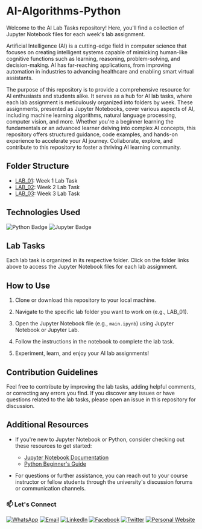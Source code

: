 # AI-Algorithms-Python

Welcome to the AI Lab Tasks repository! Here, you'll find a collection of Jupyter Notebook files for each week's lab assignment.

Artificial Intelligence (AI) is a cutting-edge field in computer science that focuses on creating intelligent systems capable of mimicking human-like cognitive functions such as learning, reasoning, problem-solving, and decision-making. AI has far-reaching applications, from improving automation in industries to advancing healthcare and enabling smart virtual assistants.

The purpose of this repository is to provide a comprehensive resource for AI enthusiasts and students alike. It serves as a hub for AI lab tasks, where each lab assignment is meticulously organized into folders by week. These assignments, presented as Jupyter Notebooks, cover various aspects of AI, including machine learning algorithms, natural language processing, computer vision, and more. Whether you're a beginner learning the fundamentals or an advanced learner delving into complex AI concepts, this repository offers structured guidance, code examples, and hands-on experience to accelerate your AI journey. Collaborate, explore, and contribute to this repository to foster a thriving AI learning community.

## Folder Structure

- [LAB_01](./LAB_01): Week 1 Lab Task
- [LAB_02](./LAB_02): Week 2 Lab Task
- [LAB_03](./LAB_03): Week 3 Lab Task

## Technologies Used

![Python Badge](https://img.shields.io/badge/-Python-3776AB?style=flat-square&logo=python&logoColor=white)
![Jupyter Badge](https://img.shields.io/badge/-Jupyter-F37626?style=flat-square&logo=jupyter&logoColor=white)

## Lab Tasks

Each lab task is organized in its respective folder. Click on the folder links above to access the Jupyter Notebook files for each lab assignment.

## How to Use

1. Clone or download this repository to your local machine.

2. Navigate to the specific lab folder you want to work on (e.g., LAB_01).

3. Open the Jupyter Notebook file (e.g., `main.ipynb`) using Jupyter Notebook or Jupyter Lab.

4. Follow the instructions in the notebook to complete the lab task.

5. Experiment, learn, and enjoy your AI lab assignments!

## Contribution Guidelines

Feel free to contribute by improving the lab tasks, adding helpful comments, or correcting any errors you find. If you discover any issues or have questions related to the lab tasks, please open an issue in this repository for discussion.

## Additional Resources

- If you're new to Jupyter Notebook or Python, consider checking out these resources to get started:
  - [Jupyter Notebook Documentation](https://jupyter.org/documentation)
  - [Python Beginner's Guide](https://www.python.org/about/gettingstarted/)

- For questions or further assistance, you can reach out to your course instructor or fellow students through the university's discussion forums or communication channels.

### 📫 Let's Connect

[![WhatsApp](https://img.shields.io/badge/WhatsApp-25D366?style=for-the-badge&logo=whatsapp&logoColor=white)](https://wa.me/923074315952)
[![Email](https://img.shields.io/badge/Email-D14836?style=for-the-badge&logo=gmail&logoColor=white)](mailto:asadali27232@gmail.com)
[![LinkedIn](https://img.shields.io/badge/LinkedIn-0077B5?style=for-the-badge&logo=linkedin&logoColor=white)](https://www.linkedin.com/in/asadali27232/)
[![Facebook](https://img.shields.io/badge/Facebook-1877F2?style=for-the-badge&logo=facebook&logoColor=white)](https://www.facebook.com/asadalighaffar)
[![Twitter](https://img.shields.io/badge/Twitter-1DA1F2?style=for-the-badge&logo=twitter&logoColor=white)](https://twitter.com/asadali27232)
[![Personal Website](https://img.shields.io/badge/Personal%20Website-24292e?style=for-the-badge&logo=react&logoColor=white&color=purplr)](https://asadali27232.github.io/asadali27232)

